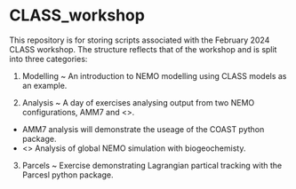 # CLASS_workshop

This repository is for storing scripts associated with the February 2024 CLASS
workshop. The structure reflects that of the workshop and is split into three
categories:


1. Modelling ~
An introduction to NEMO modelling using CLASS models as an example.

2. Analysis ~
A day of exercises analysing output from two NEMO configurations, AMM7 and
<>.

- AMM7 analysis will demonstrate the useage of the COAST python package.
- <> Analysis of global NEMO simulation with biogeochemisty. 

3. Parcels ~
Exercise demonstrating Lagrangian partical tracking with the Parcesl python 
package.
